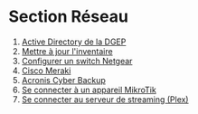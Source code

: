 <!--
Author:		    Noa Chouriberry
Date:		    26.01.2023
Description:	Mise à jour de la page de la section Réseau
Update:         29.03.2023
Description:    Ajout d'une page dédiée aux appareils MikroTik
-->

# Section Réseau

1. [Active Directory de la DGEP](/ad.md)
2. [Mettre à jour l'inventaire](/Update-inventory.md)
3. [Configurer un switch Netgear](/config-switch.md)
4. [Cisco Meraki](/Meraki.md)
5. [Acronis Cyber Backup](/Acronis.md)
6. [Se connecter à un appareil MikroTik](/MikroTik.md)
7. [Se connecter au serveur de streaming (Plex)](/Plex.md)
